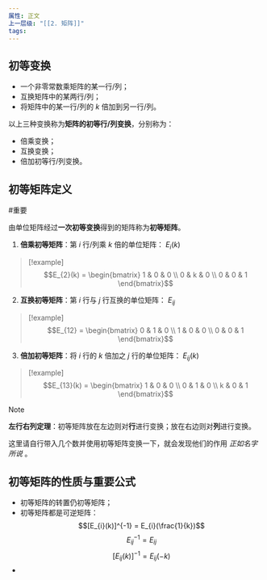 ```yaml
---
属性: 正文
上一层级: "[[2. 矩阵]]"
tags:
---
```


## 初等变换

- 一个非零常数乘矩阵的某一行/列；
- 互换矩阵中的某两行/列；
- 将矩阵中的某一行/列的 $k$ 倍加到另一行/列。

以上三种变换称为**矩阵的初等行/列变换**，分别称为：

- 倍乘变换；
- 互换变换；
- 倍加初等行/列变换。

## 初等矩阵定义

#重要 

由单位矩阵经过**一次初等变换**得到的矩阵称为**初等矩阵**。

1. **倍乘初等矩阵**：第 $i$ 行/列乘 $k$ 倍的单位矩阵： $E_{i}(k)$
> [!example] 
> $$E_{2}(k) = \begin{bmatrix} 1 & 0 & 0 \\ 0 & k & 0 \\ 0 & 0 & 1 \end{bmatrix}$$
2. **互换初等矩阵**：第 $i$ 行与 $j$ 行互换的单位矩阵： $E_{ij}$
> [!example] 
> $$E_{12} = \begin{bmatrix} 0 & 1 & 0 \\ 1 & 0 & 0 \\ 0 & 0 & 1 \end{bmatrix}$$
3. **倍加初等矩阵**：将 $i$ 行的 $k$ 倍加之 $j$ 行的单位矩阵： $E_{ij}(k)$
> [!example] 
> $$E_{13}(k) = \begin{bmatrix} 1 & 0 & 0 \\ 0 & 1 & 0 \\ k & 0 & 1 \end{bmatrix}$$

> [!note] 
> **左行右列定理**：初等矩阵放在左边则对**行**进行变换；放在右边则对**列**进行变换。
> 
> 这里请自行带入几个数并使用初等矩阵变换一下，就会发现他们的作用 *正如名字所说* 。

## 初等矩阵的性质与重要公式

- 初等矩阵的转置仍初等矩阵；
- 初等矩阵都是可逆矩阵： $$[E_{i}(k)]^{-1} = E_{i}(\frac{1}{k})$$ $$E_{ij}^{-1} = E_{ij}$$ $$[E_{ij}(k)]^{-1} = E_{ij}(-k)$$
- 